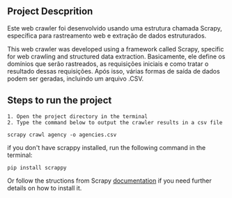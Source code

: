 ## Project Descprition

Este web crawler foi desenvolvido usando uma estrutura chamada Scrapy, específica para rastreamento web e extração de dados estruturados.


This web crawler was developed using a framework called Scrapy, specific for web crawling and structured data extraction.
Basicamente, ele define os domínios que serão rastreados, as requisições iniciais e como tratar o resultado dessas requisições.
Após isso, várias formas de saída de dados podem ser geradas, incluindo um arquivo .CSV.


## Steps to run the project
	
	1. Open the project directory in the terminal
	2. Type the command below to output the crawler results in a csv file
	
```
scrapy crawl agency -o agencies.csv
```

if you don't have scrappy installed, run the following command in the terminal:

```
pip install scrappy
```

Or follow the structions from Scrapy [documentation](https://docs.scrapy.org/en/latest/) if you need further details on how to install it.
